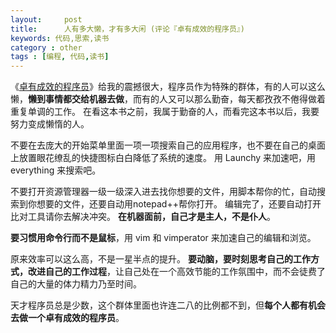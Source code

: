 ```yaml
---
layout:     post
title:      人有多大懒，才有多大闲 (评论『卓有成效的程序员』)
keywords: 代码,思索,读书
category : other
tags : [编程, 代码,读书]
---
```


《[卓有成效的程序员](http://www.amazon.cn/gp/product/B001XCWFOI/ref=as_li_ss_tl?ie=UTF8&camp=536&creative=3132&creativeASIN=B001XCWFOI&linkCode=as2&tag=cfjh-23)》给我的震撼很大，程序员作为特殊的群体，有的人可以这么懒，**懒到事情都交给机器去做**，而有的人又可以那么勤奋，每天都孜孜不倦得做着重复单调的工作。
在看这本书之前，我属于勤奋的人，而看完这本书以后，我要努力变成懒惰的人。 

不要在去庞大的开始菜单里面一项一项搜索自己的应用程序，也不要在自己的桌面上放置眼花缭乱的快捷图标白白降低了系统的速度。
用 Launchy 来加速吧，用 everything 来搜索吧。 

不要打开资源管理器一级一级深入进去找你想要的文件，用脚本帮你的忙，自动搜索到你想要的文件，还要自动用notepad++帮你打开。
编辑完了，还要自动打开比对工具请你去解决冲突。
**在机器面前，自己才是主人，不是仆人**。 
 
**要习惯用命令行而不是鼠标**，用 vim 和 vimperator 来加速自己的编辑和浏览。 

原来效率可以这么高，不是一星半点的提升。
**要动脑，要时刻思考自己的工作方式，改进自己的工作过程**，让自己处在一个高效节能的工作氛围中，而不会徒费了自己的大量的体力精力乃至时间。 

天才程序员总是少数，这个群体里面也许连二八的比例都不到，但**每个人都有机会去做一个卓有成效的程序员**。 
